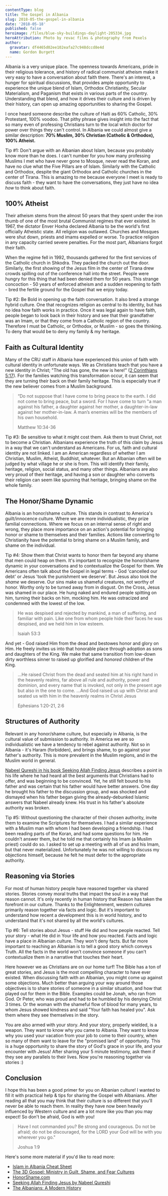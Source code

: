 ```yaml
---
contentType: blog
title: The Gospel in Albania
slug: 2018-05-the-gospel-in-albania
date: '2018-05-18'
published: false
heroimage: /files/blue-sky-buildings-daylight-205334.jpg
heroAttribution: Photo by revac films & photography from Pexels
author:
  gravatar: df4465d02ee102eafa27c948dccd8e4d
  name: Gordon Burgett
---
```


Albania is a very unique place.  The openness towards Americans, pride in their religious tolerance, and history of radical communist atheism make it very easy to have a conversation about faith there.  There's an interest, a hunger for spiritual discussions, that provides ample opportunity to experience the unique blend of Islam, Orthodox Christianity, Secular Materialism, and Paganism that exists in various parts of the country.  Understanding that blend, and how it drives their culture and is driven by their history, can open up amazing opportunities to sharing the Gospel.

I once heard someone describe the culture of Haiti as 60% Catholic, 30% Protestant, 100% voodoo.  That pithy phrase gives insight into the fact that so many even of professing Christians turn to the local witch doctor for power over things they can't control.  In Albania we could almost give a similar description: **70% Muslim, 30% Christian (Catholic & Orthodox), 100% Atheist.**

<span class="callout">Tip #1: Don't argue with an Albanian about Islam, because you probably know more than he does.</span>
I can't number for you how many professing Muslims I met who have never gone to Mosque, never read the Koran, and have no clue what the Five Pillars are of Islam.  Similarly with the Catholic and Orthodox, despite the giant Orthodox and Catholic churches in the center of Tirana.  This is amazing to me because everyone I meet is ready to discuss faith - they want to have the conversations, they just have no idea _how_ to think about faith.

## 100% Atheist

Their atheism stems from the almost 50 years that they spent under the iron thumb of one of the most brutal Communist regimes that ever existed.  In 1967, the dictator Enver Hoxha declared Albania to be the world's first officially Atheistic state.  All religion was outlawed.  Churches and Mosques were shut down, priests and imams expelled or worse.  To practice religion in any capacity carried severe penalties.  For the most part, Albanians forgot their faith.

When the regime fell in 1992, thousands gathered for the first services of the Catholic church in Shkodra.  They packed the church out the door.
Similarly, the first showing of the Jesus film in the center of Tirana drew crowds spilling out of the conference hall into the street.  People were hungry for this thing that had been denied them for 50 years.  This strange concoction - 50 years of enforced atheism and a sudden reopening to faith - bred the fertile ground for the Gospel that we enjoy today.

<span class="callout">Tip #2: Be Bold in opening up the faith conversation.</span>
It also bred a strange hybrid culture.  One that recognizes religion as central to its identity, but has no idea how faith works in practice.  Once it was legal again to have faith, people began to look back in their history and see that their grandfather was an Imam, or that they come from a Catholic region of the country.  Therefore I must be Catholic, or Orthodox, or Muslim - so goes the thinking.  To deny that would be to deny my family & my heritage.

## Faith as Cultural Identity

Many of the CRU staff in Albania have experienced this union of faith with cultural identity in unfortunate ways.  We as Christians teach that you have a new identity in Christ; "The old has gone, the new is here!" ([2 Corinthians 5:17](http://biblehub.com/niv/2_corinthians/5.htm)).  For the families watching this transformation occur, it can seem that they are turning their back on their family heritage.  This is especially true if the new believer comes from a Muslim background.

> “Do not suppose that I have come to bring peace to the earth. I did not come to 
> bring peace, but a sword. For I have come to turn "a man against his father, a
> daughter against her mother,
> a daughter-in-law against her mother-in-law.  A man’s 
> enemies will be the members of his own household.
> <footer class="blockquote-footer">Matthew 10:34-36</footer>

<span class="callout">Tip #3: Be sensitive to what it might cost them.  Ask them to trust Christ, not to become a Christian.</span>
Albanians experience the truth of this claim by Jesus in a way that we can't understand as Americans.  For us, faith and cultural identity are not linked.  I am an American regardless of whether I am Christian, Muslim, Atheist, Buddhist, whatever.  But an Albanian often will be judged by what village he or she is from.  This will identify their family, heritage, religion, social status, and many other things.
Albanians are also very proud of their heritage, and having a son or daughter who converts their religion can seem like spurning that heritage, bringing shame on the whole family.

## The Honor/Shame Dynamic

Albania is an honor/shame culture.  This stands in contrast to America's guilt/innocence culture.
Where we are more individualistic, they prize familial connections.  Where we focus on an internal
sense of right and wrong, they place more importance on an action's potential for bringing honor or
shame to themselves and their families.  Actions like converting to Christianity have the potential
to bring shame on a Muslim family, and shame on the individual.

<span class="callout">Tip #4: Show them that Christ wants to honor them far beyond any shame that men could heap on them.</span>
It's important to recognize the honor/shame dynamic in your conversations and to contextualize
the Gospel for them.  We Americans often talk about the Gospel in legal terms - God 'cancelled
our debt' or Jesus 'took the punishment we deserve'.  But Jesus also took the *shame* we deserve.
Our sins make us shameful creatures, not worthy of honor.  Worthy only to be turned away from
in disgust.  On the Cross, Jesus was shamed in our place.  He hung naked and endured people
spitting on him, turning their backs on him, mocking him.  He was ostracized and condemned
with the lowest of the low.

> He was despised and rejected by mankind, a man of suffering, and familiar with pain.
> Like one from whom people hide their faces he was despised, and we held him in low esteem.
> <footer class="blockquote-footer">Isaiah 53:3</footer>

  And yet - God raised Him from the dead and bestowes honor
and glory on Him.  He freely invites us into that honorable place through adoption
as sons and daughters of the King.  We make that same transition from low-down dirty
worthless sinner to raised up glorified and *honored* children of the King.

> ...He raised Christ from the dead and seated him at his right hand in the heavenly realms,
> far above all rule and authority, power and dominion, and every name that is invoked, not
> only in the present age but also in the one to come.
> ...And God raised us up with Christ and seated us with him in the heavenly realms in Christ Jesus
> <footer class="blockquote-footer">Ephesians 1:20-21, 2:6</footer>

## Structures of Authority

Relevant in any honor/shame culture, but especially in Albania, is the cultural value of
submission to authority.  In America we are so individualistic we have a tendency to rebel
against authority.  Not so in Albania - it's Haram (forbidden), and brings shame, to
go against your father's authority.  This is more prevalent in the Muslim regions,
and in the Muslim world in general.

[Nabeel Qureshi in his book Seeking Allah Finding Jesus][seeking allah finding jesus]
describes a point in his life where he had heard all the best arguments that Christians
had to offer, and was beginning to be convinced.  Yet, he still felt bound to his father
and was certain that his father would have better answers.  One day he brought his
father to the discussion group, and was shocked and dismayed when his father began
giving the already-debunked Islamic answers that Nabeel already knew.  His trust in his
father's absolute authority was broken.

<span class="callout">Tip #5: Without questioning the character of their chosen
authority, invite them to examine the Scriptures for themselves.</span>
I had a similar experience with a Muslim man with whom I had been developing a 
friendship.  I had been reading parts of the Koran, and had some questions for him.
He couldn't answer them, but he told me that certainly his Imam (a Muslim priest)
could do so.  I asked to set up a meeting with all of us and his Imam, but that
never materialized.  Unfortunately he was not willing to discuss my objections
himself, because he felt he must defer to the appropriate authority.

## Reasoning via Stories

For most of human history people have reasoned together via shared stories.  Stories
convey moral truths that impact the soul in a way that reason cannot.  It's only
recently in human history that Reason has taken the forefront in our culture.  Thanks
to the Enlightenment, western cultures primarily reason together via facts and logic.
But it's important to understand how recent a development this is in world history,
and to understand that it's not shared by all the world's cultures.

<span class="callout">Tip #6: Tell stories about Jesus - stuff He did and how
people reacted.  Tell your story - what He did in Your life and how you reacted.</span>
Facts and logic have a place in Albanian culture.  They won't deny facts.  But
far more important to reaching an Albanian is to tell a good story which conveys
Truth.  All the facts in the world won't convince someone if you can't contextualize
them in a narrative that touches their heart.

Here however we as Christians are on our home turf!  The Bible has a ton of great
stories, and Jesus is the most compelling character to have ever existed.  When
discussing faith with an Albanian, you might come up against some objections.  Much
better than arguing your way around those objectives is to share stories of someone
in a similar situation, and how that played out for them in the Bible.  Examples
could be Jonah, who ran from God.  Or Peter, who was proud and had to be humbled
by his denying Christ 3 times.  Or the woman with the shameful flow of blood for
many years, to whom Jesus showed kindness and said "Your faith has healed you".
Ask them where they see themselves in the story.

You are also armed with your story.  And your story, properly wielded, is a weapon.
They want to know why you came to Albania.  They want to know why you used your
vacation from your job to come to their country, when so many of them want to leave
for the "promised land" of opportunity.  This is a huge opportunity to share the
story of God's grace in your life, and your encounter with Jesus!  After sharing
your 5 minute testimony, ask them if they see any parallels to their lives.  Now
you're reasoning together via stories :)

## Conclusion

I hope this has been a good primer for you on Albanian culture!  I wanted to fill
it with practical help & tips for sharing the Gospel with Albanians.  After reading
all that you may think that their culture is so different that you'll never be
able to reach them.  In reality they have now been heavily influenced by Western
culture and are a lot more like you than you may expect!  So don't be afraid,
God is with you!

> Have I not commanded you? Be strong and courageous. Do not be afraid; do not be
> discouraged, for the LORD your God will be with you wherever you go."
> <footer class="blockquote-footer">Joshua 1:9</footer>

Here's some more material if you'd like to read more:

* [Islam in Albania Cheat Sheet][cheat sheet]
* [The 3D Gospel: Ministry in Guilt, Shame, and Fear Cultures][the 3d gospel]
* [HonorShame.com][honorshame.com]
* [Seeking Allah Finding Jesus by Nabeel Qureshi][seeking allah finding jesus]
* [The Albanians: A Modern History][albanian history]

[cheat sheet]: /files/islam_in_albania_cheat_sheet.pdf
[honorshame.com]: http://honorshame.com/
[the 3d gospel]: https://www.amazon.com/3D-Gospel-Ministry-Guilt-Cultures/dp/0692338012
[seeking allah finding jesus]: https://www.amazon.com/gp/product/0310515025
[albanian history]: https://www.amazon.com/Albanians-Modern-History-Miranda-Vickers/dp/1780766955
